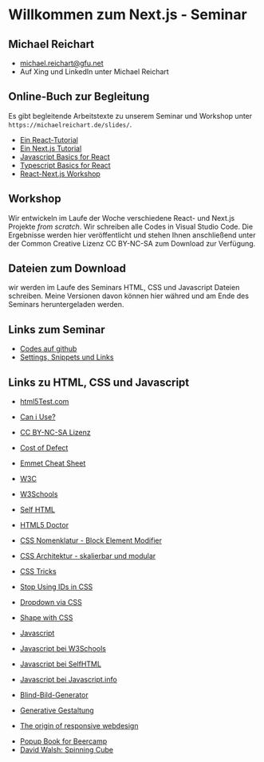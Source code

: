 # Willkommen zum Next.js - Seminar

## Michael Reichart

-   michael.reichart@gfu.net
-   Auf Xing und LinkedIn unter Michael Reichart

## Online-Buch zur Begleitung

Es gibt begleitende Arbeitstexte zu unserem Seminar und Workshop unter `https://michaelreichart.de/slides/`.

-   [Ein React-Tutorial](https://michaelreichart.de/slides/react-tutorial/)
-   [Ein Next.js Tutorial](https://michaelreichart.de/slides/nextjs-tutorial/)
-   [Javascript Basics for React](https://michaelreichart.de/slides/javascript-basics-for-react-nextjs/)
-   [Typescript Basics for React](https://michaelreichart.de/slides/typescript-basics-for-react/)
-   [React-Next.js Workshop](https://michaelreichart.de/slides/react-nextjs/)

## Workshop

Wir entwickeln im Laufe der Woche verschiedene React- und Next.js Projekte _from scratch_. Wir schreiben alle Codes in Visual Studio Code.
Die Ergebnisse werden hier veröffentlicht und stehen Ihnen anschließend unter der Common Creative Lizenz CC BY-NC-SA zum Download zur Verfügung.

## Dateien zum Download

wir werden im Laufe des Seminars HTML, CSS und Javascript Dateien schreiben. Meine Versionen davon können hier währed und am Ende des Seminars heruntergeladen werden.

## Links zum Seminar

-   [Codes auf github](https://github.com/zenbox/workshop/)
-   [Settings, Snippets und Links](https://github.com/zenbox/settings-snippets-and-links)

## Links zu HTML, CSS und Javascript

<!-- -   [Bootstrap](https://getbootstrap.com/)
-   [Bootstrap Icons](https://icons.getbootstrap.com/)
-   [Bootstrap bei W3Schools](https://www.w3schools.com/bootstrap5/index.php) -->

-   [html5Test.com](http://html5test.com/index.html)
-   [Can i Use?](https://caniuse.com/)
-   [CC BY-NC-SA Lizenz](https://creativecommons.org/licenses/by-nc-sa/3.0/de/)
-   [Cost of Defect](http://thklein.com/de_DE/cost-of-defect/)
-   [Emmet Cheat Sheet](https://docs.emmet.io/cheat-sheet/)

-   [W3C](https://www.w3.org/TR/)
-   [W3Schools](https://www.w3schools.com/)
-   [Self HTML](https://wiki.selfhtml.org/)
-   [HTML5 Doctor](http://html5doctor.com/)

-   [CSS Nomenklatur - Block Element Modifier](http://getbem.com/introduction/)
-   [CSS Architektur - skalierbar und modular](http://smacss.com/)

-   [CSS Tricks](https://css-tricks.com/)
-   [Stop Using IDs in CSS](https://medium.com/@zenbox/stop-using-ids-in-css-e79a860838c6)
-   [Dropdown via CSS](https://css-tricks.com/solved-with-css-dropdown-menus/)
-   [Shape with CSS](https://css-tricks.com/the-shapes-of-css/)

-   [Javascript](https://developer.mozilla.org/de/docs/Web/JavaScript)
-   [Javascript bei W3Schools](https://www.w3schools.com/js/default.asp)
-   [Javascript bei SelfHTML](https://wiki.selfhtml.org/wiki/JavaScript)
-   [Javascript bei Javascript.info](https://javascript.info/)

-   [Blind-Bild-Generator](https://picsum.photos/)
-   [Generative Gestaltung](http://www.generative-gestaltung.de/)
-   [The origin of responsive webdesign](https://alistapart.com/article/responsive-web-design/)
<!-- -   [SASS for CSS](https://sass-lang.com/guide) -->

-   [Popup Book for Beercamp](https://2012.beercamp.nclud.com/)
-   [David Walsh: Spinning Cube](https://davidwalsh.name/css-cube)

